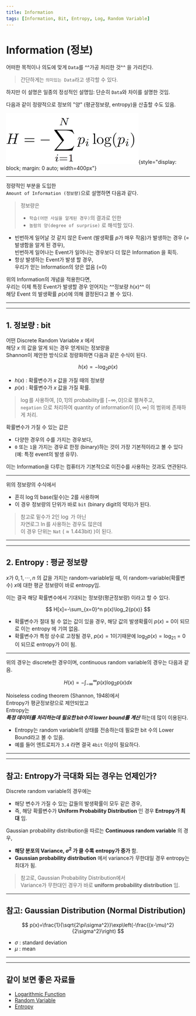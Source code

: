 ```yaml
---
title: Information
tags: [Information, Bit, Entropy, Log, Random Variable]
---
```



# Information (정보)

어떠한 목적이나 의도에 맞게 `Data`를 ^^가공 처리한 것^^ 을 가리킨다.  

> 간단하게는 `의미있는 Data`라고 생각할 수 있다.  
  
하지만 이 설명은 일종의 정성적인 설명임: 단순히 `Data`와 차이를 설명한 것임. 

다음과 같이 정량적으로 정보의 "양" (평균정보량, entropy)을 산출할 수도 있음.

![](./img/entropy.png){style="display: block; margin: 0 auto; width=400px"}

---

정량적인 부분을 도입한  
`Amount of Information (정보량)`으로 설명하면 다음과 같다.  
  
> 정보량은  
> 
> * `학습(어떤 사실을 알게된 경우)`의 결과로 인한  
> * `놀람의 양(degree of surprise)` 로 해석할 있다.

- 빈번하게 일어날 것 같지 않은 Event (발생확률 $p$가 매우 작음)가 발생하는 경우 (=발생함을 알게 된 경우),  
빈번하게 일어나는 Event가 일어나는 경우보다 더 많은 Information 을 획득.
- 항상 발생하는 Event가 발생 할 경우,  
우리가 얻는 Information의 양은 없음 (=0)

위의 Information의 개념을 적용한다면,  
우리는 이제 특정 Event가 발생할 경우 얻어지는 ^^정보량 $h(x)$^^ 이  
해당 Event 의 발생확률 $p(x)$에 의해 결정된다고 볼 수 있다.

---

---

## 1. 정보량 : bit

어떤 Discrete Random Variable $x$ 에서  
해당 $x$ 의 값을 알게 되는 경우 얻게되는 정보량을  
Shannon이 제안한 방식으로 정량화하면 다음과 같은 수식이 된다.

$$
h(x)=-\log_2p(x)
$$

- $h(x)$ : 확률변수가 $x$ 값을 가질 때의 정보량
- $p(x)$ : 확률변수가 $x$ 값을 가질 확률.

> $\log$를 사용하여, $[0,1]$의 probability를 $[-\infty, 0]$으로 펼쳐주고,  
> `negation` 으로 처리하여 quantity of information이 $[0,\infty]$ 의 범위에 존재하게 처리.

확률변수가 가질 수 있는 값은  

* 다양한 경우의 수를 가지는 경우보다,  
* `0` 또는 `1`을 가지는 경우로 한정 (binary)하는 것이 가장 기본적이라고 볼 수 있다 (예: 특정 event의 발생 유무).

이는 Information을 다루는 컴퓨터가 기본적으로 이진수를 사용하는 것과도 연관된다.

---

위의 정보량의 수식에서 

* 흔히 $\log$의 base(밑수)는 2를 사용하며 
* 이 경우 정보량의 단위가 바로 `bit` (binary digit의 약자)가 된다.

> 참고로 밑수가 2인 $\log$ 가 아닌  
> 자연로그 $\ln$를 사용하는 경우도 많은데  
> 이 경우 단위는 `Nat` ($\approx 1.443\text{bit}$) )이 된다.

---

---

## 2. Entropy : 평균 정보량

$x$가 $0,1,\cdots,n$ 의 값을 가지는 random-variable일 때, 
이 random-variable(확률변수) $x$에 대한 평균 정보량이 바로 entropy임. 

이는 결국 해당 확률변수에서 기대되는 정보량(평균정보량) 이라고 할 수 있다.

$$
H[x]=-\sum_{x=0}^n p(x)\log_2{p(x)}
$$

- 확률변수가 절대 될 수 없는 값이 있을 경우, 해당 값의 발생확률이 $p(x)=0$이 되므로 이는 entropy 에 기여 없음.
- 확률변수가 특정 상수로 고정될 경우, $p(x)=1$이기때문에 $\log_2p(x)=\log_21=0$이 되므로 entropy가 0이 됨.


---

위의 경우는 discrete한 경우이며, continuous random variable의 경우는 다음과 같음.

$$
H(x)=-\int_{-\infty}^{\infty}p(x)\log_2{p(x)}dx
$$

Noiseless coding theorem (Shannon, 1948)에서  
Entropy가 평균정보량으로 제안되었고  
Entropy는  
***특정 데이터를 처리하는데 필요한 bit수의 lower bound를 계산*** 하는데 많이 이용된다.

- Entropy는 random variable의 상태를 전송하는데 필요한 bit 수의 Lower Bound라고 볼 수 있음.
- 예를 들어 엔트로피가 `3.4` 라면 결국 `4bit` 이상이 필요하다.

---

---

## 참고: Entropy가 극대화 되는 경우는 언제인가?

Discrete random variable의 경우에는

* 해당 변수가 가질 수 있는 값들의 발생확률이 모두 같은 경우, 
* 즉, 해당 확률변수가 **Uniform Probability Distribution** 인 경우 **Entropy가 최대** 임.

Gaussian probability distribution을 따르는 **Continuous random variable** 의 경우, 

* **해당 분포의 Variance, $\sigma^2$ 가 클 수록** **entropy가 증가** 함.
* **Gaussian probability distribution** 에서 variance가 무한대일 경우 entropy는 최대가 됨.

> 참고로, Gaussian Probability Distribution에서  
> Variance가 무한대인 경우가 
> 바로 **uniform probability distribution** 임.

---

## 참고: Gaussian Distribution (Normal Distribution)

$$
p(x)=\frac{1}{\sqrt{2\pi\sigma^2}}\exp\left(-\frac{(x-\mu)^2}{2\sigma^2}\right)
$$

* $\sigma$ : standard deviation
* $\mu$ : mean

---

---

## 같이 보면 좋은 자료들

* [Logarithmic Function](https://dsaint31.tistory.com/578)
* [Random Variable](https://dsaint31.tistory.com/466)
* [Entropy](https://dsaint31.tistory.com/291)